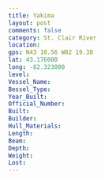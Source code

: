 ```yaml
---
title: Yakima
layout: post
comments: false
category: St. Clair River
location:
gps: N43 10.56 W82 19.38
lat: 43.176000
long: -82.323000
level:
Vessel_Name:
Bessel_Type:
Year_Built:
Official_Number:
Built:
Builder:
Hull_Materials:
Length:
Beam:
Depth:
Weight:
Lost:
---
```

